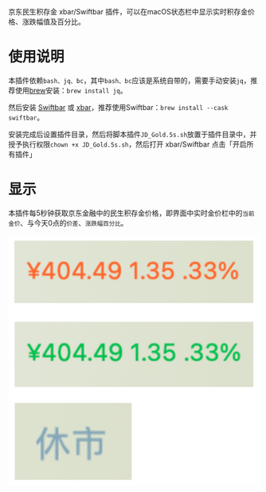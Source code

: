 京东民生积存金 xbar/Swiftbar 插件，可以在macOS状态栏中显示实时积存金价格、涨跌幅值及百分比。

# 使用说明
本插件依赖`bash、jq、bc`，其中`bash、bc`应该是系统自带的，需要手动安装`jq`，推荐使用[brew](https://brew.sh/index_zh-cn)安装：`brew install jq`。

然后安装 [Swiftbar](https://github.com/swiftbar/SwiftBar) 或 [xbar](https://github.com/matryer/xbar)，推荐使用Swiftbar：`brew install --cask swiftbar`。

安装完成后设置插件目录，然后将脚本插件`JD_Gold.5s.sh`放置于插件目录中，并授予执行权限`chown +x JD_Gold.5s.sh`，然后打开 xbar/Swiftbar 点击「开启所有插件」

# 显示
本插件每5秒钟获取京东金融中的民生积存金价格，即界面中实时金价栏中的`当前金价`、与今天0点的`价差`、`涨跌幅百分比`。

![截图](./screenshot.jpg)